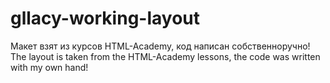 # gllacy-working-layout
Макет взят из курсов HTML-Academy, код написан собственноручно!
The layout is taken from the HTML-Academy lessons, the code was written with my own hand!
